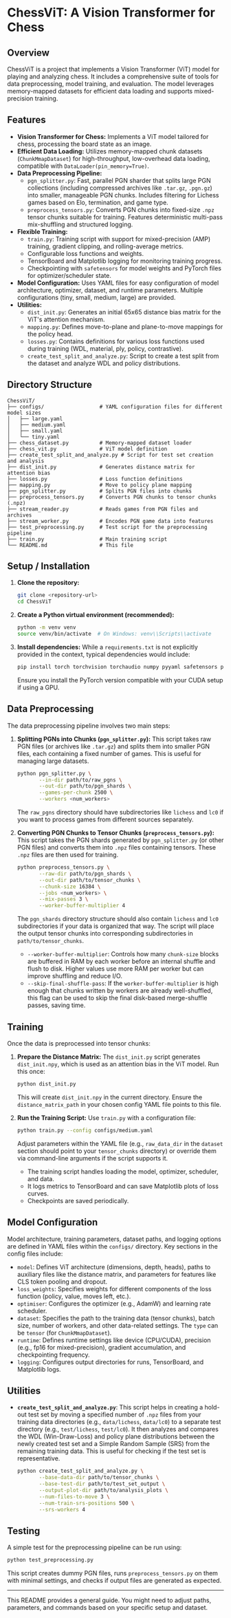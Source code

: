 # ChessViT: A Vision Transformer for Chess

## Overview

ChessViT is a project that implements a Vision Transformer (ViT) model for playing and analyzing chess. It includes a comprehensive suite of tools for data preprocessing, model training, and evaluation. The model leverages memory-mapped datasets for efficient data loading and supports mixed-precision training.

## Features

*   **Vision Transformer for Chess:** Implements a ViT model tailored for chess, processing the board state as an image.
*   **Efficient Data Loading:** Utilizes memory-mapped chunk datasets (`ChunkMmapDataset`) for high-throughput, low-overhead data loading, compatible with `DataLoader(pin_memory=True)`.
*   **Data Preprocessing Pipeline:**
    *   `pgn_splitter.py`: Fast, parallel PGN sharder that splits large PGN collections (including compressed archives like `.tar.gz`, `.pgn.gz`) into smaller, manageable PGN chunks. Includes filtering for Lichess games based on Elo, termination, and game type.
    *   `preprocess_tensors.py`: Converts PGN chunks into fixed-size `.npz` tensor chunks suitable for training. Features deterministic multi-pass mix-shuffling and structured logging.
*   **Flexible Training:**
    *   `train.py`: Training script with support for mixed-precision (AMP) training, gradient clipping, and rolling-average metrics.
    *   Configurable loss functions and weights.
    *   TensorBoard and Matplotlib logging for monitoring training progress.
    *   Checkpointing with `safetensors` for model weights and PyTorch files for optimizer/scheduler state.
*   **Model Configuration:** Uses YAML files for easy configuration of model architecture, optimizer, dataset, and runtime parameters. Multiple configurations (tiny, small, medium, large) are provided.
*   **Utilities:**
    *   `dist_init.py`: Generates an initial 65x65 distance bias matrix for the ViT's attention mechanism.
    *   `mapping.py`: Defines move-to-plane and plane-to-move mappings for the policy head.
    *   `losses.py`: Contains definitions for various loss functions used during training (WDL, material, ply, policy, contrastive).
    *   `create_test_split_and_analyze.py`: Script to create a test split from the dataset and analyze WDL and policy distributions.

## Directory Structure

```
ChessViT/
├── configs/                  # YAML configuration files for different model sizes
│   ├── large.yaml
│   ├── medium.yaml
│   ├── small.yaml
│   └── tiny.yaml
├── chess_dataset.py          # Memory-mapped dataset loader
├── chess_vit.py              # ViT model definition
├── create_test_split_and_analyze.py # Script for test set creation and analysis
├── dist_init.py              # Generates distance matrix for attention bias
├── losses.py                 # Loss function definitions
├── mapping.py                # Move to policy plane mapping
├── pgn_splitter.py           # Splits PGN files into chunks
├── preprocess_tensors.py     # Converts PGN chunks to tensor chunks (.npz)
├── stream_reader.py          # Reads games from PGN files and archives
├── stream_worker.py          # Encodes PGN game data into features
├── test_preprocessing.py     # Test script for the preprocessing pipeline
├── train.py                  # Main training script
└── README.md                 # This file
```

## Setup / Installation

1.  **Clone the repository:**
    ```bash
    git clone <repository-url>
    cd ChessViT
    ```
2.  **Create a Python virtual environment (recommended):**
    ```bash
    python -m venv venv
    source venv/bin/activate  # On Windows: venv\\Scripts\\activate
    ```
3.  **Install dependencies:**
    While a `requirements.txt` is not explicitly provided in the context, typical dependencies would include:
    ```bash
    pip install torch torchvision torchaudio numpy pyyaml safetensors python-chess matplotlib
    ```
    Ensure you install the PyTorch version compatible with your CUDA setup if using a GPU.

## Data Preprocessing

The data preprocessing pipeline involves two main steps:

1.  **Splitting PGNs into Chunks (`pgn_splitter.py`):**
    This script takes raw PGN files (or archives like `.tar.gz`) and splits them into smaller PGN files, each containing a fixed number of games. This is useful for managing large datasets.
    ```bash
    python pgn_splitter.py \
           --in-dir path/to/raw_pgns \
           --out-dir path/to/pgn_shards \
           --games-per-chunk 2500 \
           --workers <num_workers>
    ```
    The `raw_pgns` directory should have subdirectories like `lichess` and `lc0` if you want to process games from different sources separately.

2.  **Converting PGN Chunks to Tensor Chunks (`preprocess_tensors.py`):**
    This script takes the PGN shards generated by `pgn_splitter.py` (or other PGN files) and converts them into `.npz` files containing tensors. These `.npz` files are then used for training.
    ```bash
    python preprocess_tensors.py \
           --raw-dir path/to/pgn_shards \
           --out-dir path/to/tensor_chunks \
           --chunk-size 16384 \
           --jobs <num_workers> \
           --mix-passes 3 \
           --worker-buffer-multiplier 4
    ```
    The `pgn_shards` directory structure should also contain `lichess` and `lc0` subdirectories if your data is organized that way. The script will place the output tensor chunks into corresponding subdirectories in `path/to/tensor_chunks`.

    *   `--worker-buffer-multiplier`: Controls how many `chunk-size` blocks are buffered in RAM by each worker before an internal shuffle and flush to disk. Higher values use more RAM per worker but can improve shuffling and reduce I/O.
    *   `--skip-final-shuffle-pass`: If the `worker-buffer-multiplier` is high enough that chunks written by workers are already well-shuffled, this flag can be used to skip the final disk-based merge-shuffle passes, saving time.

## Training

Once the data is preprocessed into tensor chunks:

1.  **Prepare the Distance Matrix:**
    The `dist_init.py` script generates `dist_init.npy`, which is used as an attention bias in the ViT model. Run this once:
    ```bash
    python dist_init.py
    ```
    This will create `dist_init.npy` in the current directory. Ensure the `distance_matrix_path` in your chosen config YAML file points to this file.

2.  **Run the Training Script:**
    Use `train.py` with a configuration file:
    ```bash
    python train.py --config configs/medium.yaml
    ```
    Adjust parameters within the YAML file (e.g., `raw_data_dir` in the `dataset` section should point to your `tensor_chunks` directory) or override them via command-line arguments if the script supports it.

    *   The training script handles loading the model, optimizer, scheduler, and data.
    *   It logs metrics to TensorBoard and can save Matplotlib plots of loss curves.
    *   Checkpoints are saved periodically.

## Model Configuration

Model architecture, training parameters, dataset paths, and logging options are defined in YAML files within the `configs/` directory. Key sections in the config files include:

*   `model`: Defines ViT architecture (dimensions, depth, heads), paths to auxiliary files like the distance matrix, and parameters for features like CLS token pooling and dropout.
*   `loss_weights`: Specifies weights for different components of the loss function (policy, value, moves left, etc.).
*   `optimiser`: Configures the optimizer (e.g., AdamW) and learning rate scheduler.
*   `dataset`: Specifies the path to the training data (tensor chunks), batch size, number of workers, and other data-related settings. The `type` can be `tensor` (for `ChunkMmapDataset`).
*   `runtime`: Defines runtime settings like device (CPU/CUDA), precision (e.g., fp16 for mixed-precision), gradient accumulation, and checkpointing frequency.
*   `logging`: Configures output directories for runs, TensorBoard, and Matplotlib logs.

## Utilities

*   **`create_test_split_and_analyze.py`**: This script helps in creating a hold-out test set by moving a specified number of `.npz` files from your training data directories (e.g., `data/lichess`, `data/lc0`) to a separate test directory (e.g., `test/lichess`, `test/lc0`). It then analyzes and compares the WDL (Win-Draw-Loss) and policy plane distributions between the newly created test set and a Simple Random Sample (SRS) from the remaining training data. This is useful for checking if the test set is representative.
    ```bash
    python create_test_split_and_analyze.py \
           --base-data-dir path/to/tensor_chunks \
           --base-test-dir path/to/test_set_output \
           --output-plot-dir path/to/analysis_plots \
           --num-files-to-move 3 \
           --num-train-srs-positions 500 \
           --srs-workers 4
    ```

## Testing

A simple test for the preprocessing pipeline can be run using:
```bash
python test_preprocessing.py
```
This script creates dummy PGN files, runs `preprocess_tensors.py` on them with minimal settings, and checks if output files are generated as expected.

---

This README provides a general guide. You might need to adjust paths, parameters, and commands based on your specific setup and dataset. 
